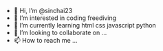 - 👋 Hi, I’m @sinchai23
- 👀 I’m interested in coding freediving
- 🌱 I’m currently learning html css javascript python
- 💞️ I’m looking to collaborate on ...
- 📫 How to reach me ...

<!---
sinchai23/sinchai23 is a ✨ special ✨ repository because its `README.md` (this file) appears on your GitHub profile.
You can click the Preview link to take a look at your changes.
--->
